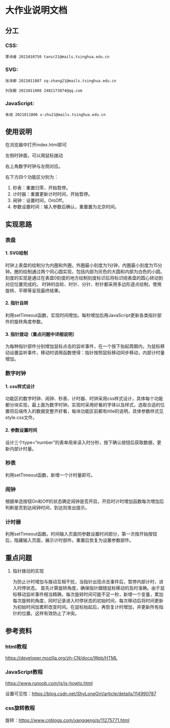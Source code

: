 # 大作业说明文档

## 分工
### CSS: 

    覃诗睿 2021010750 tansr21@mails.tsinghua.edu.cn

### SVG: 

    张泽卿 2021011807 zq-zhang21@mails.tsinghua.edu.cn

    刘张毅 2021011808 2482173874@qq.com

### JavaScript: 

    朱旭 2021011806 x-zhu21@mails.tsinghua.edu.cn

## 使用说明
在浏览器中打开index.html即可

左侧时钟面，可以用鼠标拨动

右上角数字时钟与左侧对应。

右下方四个功能区分别为：
1. 秒表：重置归零，开始暂停。
2. 计时器：重置更新计时时间，开始暂停。
3. 闹钟：设置时间，On\Off。
4. 参数设置时间：输入参数后确认，重置置为北京时间。

## 实现思路
### 表盘
#### 1. SVG绘制
时钟上表盘的绘制分为内圈和外圈，外圈最小刻度为1分钟，内圈最小刻度为15分钟。圈的绘制通过两个同心圆实现，包括内部为灰色的大圆和内部为白色的小圆。刻度的实现是通过在表盘0刻度的地方绘制刻度标识后将标识绕表盘的圆心转动到对应位置完成的。
时钟的齿轮、时针、分针、秒针都采用多边形逐点绘制，使用旋转、平移等呈现最终结果。

#### 2. 指针自转
利用setTimeout函数，实现时间增加。每秒增加后用JavaScript更新各类指针部件的旋转角度参数。

#### 3. 指针拨动（重点问题中详细说明）
为每种指针部件分别增加鼠标点击的监听事件，在一个按下抬起周期内，为鼠标移动设置监听事件，移动时调用函数使得：指针按照鼠标移动同步移动，内部计时量增加。

### 数字时钟
#### 1. css样式设计
功能区的数字时钟、闹钟、秒表、计时器、时钟采用css样式设计，具体每个功能都分块实现，最上面为数字时钟。实现时采用好看的字体以及样式，选取合适的位置将后端传入的数据变整齐好看，每块功能区前都有title的说明，具体参数样式见style.css文件。

#### 2. 参数设置时间
设计三个type=“number”的表单用来读入时分秒，按下确认按钮后获取数据，更新内部计时量。

### 秒表
利用setTimeout函数，新增一个计时量即可。

### 闹钟
根据单选按钮On和Off的状态确定闹钟是否开启，开启时计时增加函数每次增加后判断是否到达闹钟时间，到达则发出提示。

### 计时器
利用setTimeout函数。时间输入页面同参数设置时间部分，第一次按开始按钮后，隐藏输入页面，展示计时部件。重置后恢复为设置参数部件。

## 重点问题
1. 指针拨动的实现
   
   为防止计时增加与拨动互相干扰，当指针出现点击事件后，暂停内部计时，进入时停状态。
   首先计算旋转角度，确保指针跟随鼠标移动的及时准确。由于鼠标移动监听事件相当精确，每次旋转时间可能不足一秒，新增一个变量，累加每次旋转的角度，同时记录进入时停状态的初始时间，每次移动后将时间更新为初始时间加累积改变时间。在鼠标抬起后，再恢复计时增加，并更新所有指针的位置。这样有效防止了冲突。

## 参考资料
### html教程
https://developer.mozilla.org/zh-CN/docs/Web/HTML

### JavaScript教程
https://www.runoob.com/js/js-howto.html

设置可见性：https://blog.csdn.net/ShyLoneGirl/article/details/114990787

### css旋转教程
旋转：https://www.cnblogs.com/yanggeng/p/11275771.html
